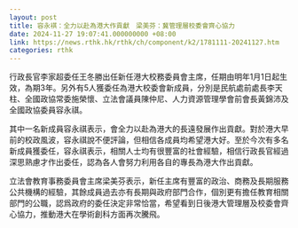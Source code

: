 ```yaml
---
layout: post
title: 容永褀：全力以赴為港大作貢獻　梁美芬：冀管理層校委會齊心協力
date: 2024-11-27 19:07:41.000000000 +08:00
link: https://news.rthk.hk/rthk/ch/component/k2/1781111-20241127.htm
categories: rthk
---
```


行政長官李家超委任王冬勝出任新任港大校務委員會主席，任期由明年1月1日起生效，為期3年。另外有5人獲委任為港大校委會新成員，分別是民航處前處長李天柱、全國政協常委施榮懷、立法會議員陳仲尼、人力資源管理學會前會長黃錦沛及全國政協委員容永祺。

其中一名新成員容永祺表示，會全力以赴為港大的長遠發展作出貢獻。對於港大早前的校政風波，容永祺說不便評論，但相信各成員均希望港大好。至於今次有多名新成員獲委任，容永祺表示，相關人士均有很豐富的社會經驗，相信行政長官經過深思熟慮才作出委任，認為各人會努力利用各自的專長為港大作出貢獻。

立法會教育事務委員會主席梁美芬表示，新任主席有豐富的政治、商務及長期服務公共機構的經驗，其餘成員過去亦有長期與政府部門合作，個別更有擔任教育相關部門的公職，認爲政府的委任決定非常恰當，希望看到日後港大管理層及校委會齊心協力，推動港大在學術創科方面再次騰飛。
